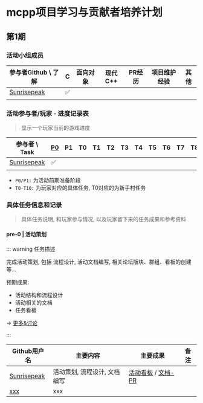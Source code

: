 # mcpp项目学习与贡献者培养计划

## 第1期

### 活动小组成员

| 参与者Github \ 了解 | C | 面向对象 | 现代C++ | PR经历 | 项目维护经验 | 其他 |
| --- | --- | --- | --- | --- | --- | --- |
| [Sunrisepeak](https://github.com/Sunrisepeak) | &#x2705; |  | | | | |
| | |  | | | | |

### 活动参与者/玩家 - 进度记录表

> 显示一个玩家当前的游戏进度

| 参与者 \ Task | [P0](/activity/mscp/log.html#pre-0-%E6%B4%BB%E5%8A%A8%E7%AD%96%E5%88%92) | P1 | T0 | T1 | T2 | T3 | T4 |  T5 | T6 | T7 | T8 | T9 |  T10 |
| --- | --- | --- | --- | --- | --- | --- | --- | --- | --- | --- | --- | --- | --- |
| [Sunrisepeak](https://github.com/Sunrisepeak)| &#x2705; |  | | | | | | | | | | | |
| | |  | | | | | | | | | | | |

- `P0/P1:` 为活动前期准备阶段
- `T0-T10:` 为玩家对应的具体任务, T0对应的为新手村任务

### 具体任务信息和记录

> 具体任务说明, 和玩家参与情况, 以及玩家留下来的任务成果和参考资料

#### pre-0 | 活动策划

::: warning 任务描述

完成活动策划, 包括 流程设计, 活动文档编写, 相关论坛版块、群组、看板的创建等...

预期成果:

- 活动结构和流程设计
- 活动相关的文档
- 任务看板

-> [更多&讨论](https://github.com/d2learn/MOGA/issues/2)

:::

| Github用户名 | 主要内容 | 主要成果 | 备注 |
| --- | --- | --- | --- |
| [Sunrisepeak](https://github.com/Sunrisepeak) | 活动策划, 流程设计, 文档编写  | [活动看板](https://github.com/orgs/d2learn/projects/6) / [文档-PR]()  | |
| [xxx](https://github.com/Sunrisepeak) | xxx  |  | |

